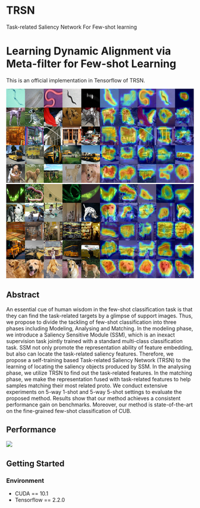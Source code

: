 # TRSN
Task-related Saliency Network For Few-shot learning

# Learning Dynamic Alignment via Meta-filter for Few-shot Learning
This is an official implementation in Tensorflow of TRSN.


![](image_screenshot_10.11.2021.png)
![](q_show_image_screenshot_10.11.2021.png)

## Abstract
An essential cue of human wisdom in the few-shot classification task is that they can find the task-related targets by a glimpse of support images. Thus, we propose to divide the tackling of few-shot classification into three phases including Modeling, Analysing and Matching. In the modeling phase, we introduce a Saliency Sensitive Module (SSM), which is an inexact supervision task jointly trained with a standard multi-class classification task. SSM not only promote the representation ability of feature embedding, but also can locate the task-related saliency features. Therefore, we propose a self-training based Task-related Saliency Network (TRSN) to the learning of locating the saliency objects produced by SSM. In the analysing phase, we utilize TRSN to find out the task-related features. In the matching phase, we make the representation fused with task-related features to help samples matching their most related proto. We conduct extensive experiments on 5-way 1-shot and 5-way 5-shot settings to evaluate the proposed method. Results show that our method achieves a consistent performance gain on benchmarks. Moreover, our method is state-of-the-art on the fine-grained few-shot classification of CUB.
## Performance
![](figures/performance.png)

## Getting Started

### Environment
- CUDA == 10.1
- Tensorflow == 2.2.0 
